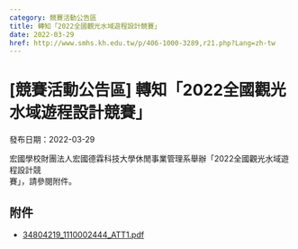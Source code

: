 ```yaml
---
category: 競賽活動公告區
title: 轉知「2022全國觀光水域遊程設計競賽」
date: 2022-03-29
href: http://www.smhs.kh.edu.tw/p/406-1000-3289,r21.php?Lang=zh-tw
---
```


# [競賽活動公告區] 轉知「2022全國觀光水域遊程設計競賽」

發布日期：2022-03-29

宏國學校財團法人宏國德霖科技大學休閒事業管理系舉辦「2022全國觀光水域遊程設計競  
賽」，請參閱附件。

## 附件

- [34804219_1110002444_ATT1.pdf](https://www.smhs.kh.edu.tw/var/file/0/1000/attach/88/pta_3055_9727866_19516.pdf)
